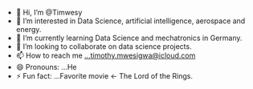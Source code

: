 - 👋 Hi, I’m @Timwesy
- 👀 I’m interested in Data Science, artificial intelligence, aerospace and energy.
- 🌱 I’m currently learning Data Science and mechatronics in Germany.
- 💞️ I’m looking to collaborate on data science projects.
- 📫 How to reach me ...timothy.mwesigwa@icloud.com
- 😄 Pronouns: ...He
- ⚡ Fun fact: ...Favorite movie <- The Lord of the Rings.

<!---
Timwesy/Timwesy is a ✨ special ✨ repository because its `README.md` (this file) appears on your GitHub profile.
You can click the Preview link to take a look at your changes.
--->
